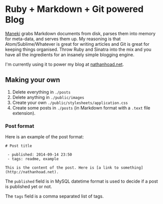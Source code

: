 # Ruby + Markdown + Git powered Blog

[Maneki](http://github.com/nathanhoad/maneki/) grabs Markdown documents from disk, parses them into memory for meta-data, and serves them up. My reasoning is that Atom/Sublime/Whatever is great for writing articles and Git is great for keeping things organised. Throw Ruby and Sinatra into the mix and you have all the ingredients for an insanely simple blogging engine.

I'm currently using it to power my blog at [nathanhoad.net](http://nathanhoad.net).


## Making your own

1. Delete everything in `./posts`
2. Delete anything in `./public/images` 
3. Create your own `./public/stylesheets/application.css`
4. Create some posts in `./posts` (in Markdown format with a `.text` file extension).

### Post format

Here is an example of the post format:

    # Post title

     - published: 2014-09-14 23:50
     - tags: readme, example

    This is the content of the post. Here is [a link to something](http://nathanhoad.net).

The `published` field is in MySQL datetime format is used to decide if a post is published yet or not.

The `tags` field is a comma separated list of tags.